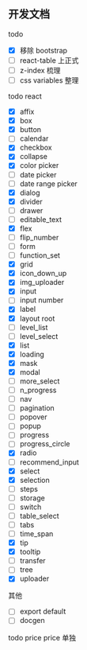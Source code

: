 ## 开发文档

todo

- [x] 移除 bootstrap
- [ ] react-table 上正式
- [ ] z-index 梳理
- [ ] css variables 整理

todo react

- [x] affix
- [x] box
- [x] button
- [ ] calendar
- [x] checkbox
- [x] collapse
- [x] color picker
- [ ] date picker
- [ ] date range picker
- [x] dialog
- [x] divider
- [ ] drawer
- [ ] editable_text
- [x] flex
- [ ] flip_number
- [ ] form
- [ ] function_set
- [x] grid
- [x] icon_down_up
- [x] img_uploader
- [x] input
- [ ] input number
- [x] label
- [x] layout root
- [ ] level_list
- [ ] level_select
- [x] list
- [x] loading
- [x] mask
- [x] modal
- [ ] more_select
- [ ] n_progress
- [ ] nav
- [ ] pagination
- [ ] popover
- [ ] popup
- [ ] progress
- [ ] progress_circle
- [x] radio
- [ ] recommend_input
- [x] select
- [x] selection
- [ ] steps
- [ ] storage
- [ ] switch
- [ ] table_select
- [ ] tabs
- [ ] time_span
- [x] tip
- [x] tooltip
- [ ] transfer
- [ ] tree
- [x] uploader

其他

- [ ] export default
- [ ] docgen

todo price
price 单独
